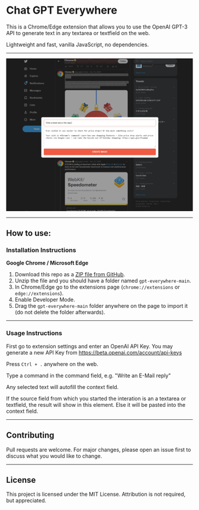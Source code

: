 # Chat GPT Everywhere
This is a Chrome/Edge extension that allows you to use the OpenAI GPT-3 API to generate text in any textarea or textfield on the web.

Lightweight and fast, vanilla JavaScript, no dependencies.

---

![Screenshot of GPT Everywhere](https://raw.githubusercontent.com/ptmrio/gpt-everywhere/main/img/screenshots/gpt-write-a-tweet.jpg)

---
## How to use:
### Installation Instructions
**Google Chrome / Microsoft Edge**
1. Download this repo as a [ZIP file from GitHub](https://github.com/ptmrio/gpt-everywhere/archive/refs/heads/main.zip).
1. Unzip the file and you should have a folder named `gpt-everywhere-main`.
1. In Chrome/Edge go to the extensions page (`chrome://extensions` or `edge://extensions`).
1. Enable Developer Mode.
1. Drag the `gpt-everywhere-main` folder anywhere on the page to import it (do not delete the folder afterwards).


---
### Usage Instructions
First go to extension settings and enter an OpenAI API Key. You may generate a new API Key from https://beta.openai.com/account/api-keys

Press `Ctrl + .` anywhere on the web.

Type a command in the command field, e.g. "Write an E-Mail reply"

Any selected text will autofill the context field.

If the source field from which you started the interation is an a textarea or textfield, the result will show in this element. Else it will be pasted into the context field.

---

## Contributing
Pull requests are welcome. For major changes, please open an issue first to discuss what you would like to change.

---

## License
This project is licensed under the MIT License. Attribution is not required, but appreciated.